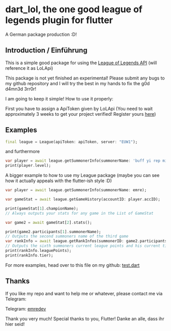 # dart_lol, the one good league of legends plugin for flutter

A German package production :D!

## Introduction / Einführung
This is a simple good package for using the [League of Legends API](https://developer.riotgames.com/api-methods/) (will reference it as LoLApi)

This package is not yet finished an experimental! Please submit any bugs to my github repository and I will try the best in my hands to fix the g0d d4mn3d 3rr0r!

I am going to keep it simple!
How to use it properly:

First you have to assign a ApiToken given by LoLApi (You need to wait approximately 3 weeks to get your project verified! Register yours [here](https://developer.riotgames.com/app-type))

## Examples

```dart
final league = League(apiToken: apiToken, server: "EUW1");
```

and furthermore

```dart
var player = await league.getSummonerInfo(summonerName: 'buff yi rep mid');
print(player.level);
```

A bigger example to how to use my League package (maybe you can see how it actually appeals with the flutter-ish style :D)

```dart
var player = await league.getSummonerInfo(summonerName: emre);

var gameStat = await league.getGameHistory(accountID: player.accID);

print(gameStat[1].championName);
// Always outputs your stats for any game in the List of GameStat

var game2 = await gameStat[2].stats();

print(game2.participants[1].summonerName);
// Outputs the second summoners name of the third game
var rankInfo = await league.getRankInfos(summonerID: game2.participants[6].summonerID);
// Outputs the sixth summoners current league points and his current tier
print(rankInfo.leaguePoints);
print(rankInfo.tier);
```

For more examples, head over to this file on my github: [test.dart](https://github.com/yurtemre7/dart_lol/blob/master/test/tests.dart)

## Thanks

If you like my repo and want to help me or whatever, please contact me via Telegram:

Telegram: [emredev](https://t.me/emredev)

Thank you very much! Special thanks to you, Flutter!
Danke an alle, dass ihr hier seid!